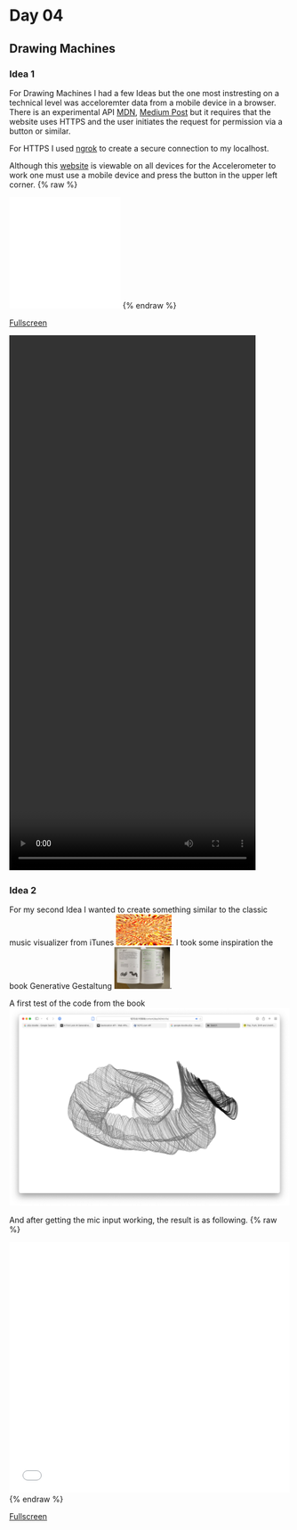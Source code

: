 # Day 04
## Drawing Machines

### Idea 1
For Drawing Machines I had a few Ideas but the one most instresting on a technical level was acceloremter data from a mobile device in a browser.
There is an experimental API <a href="https://developer.mozilla.org/en-US/docs/Web/API/Accelerometer">MDN</a>, <a href="https://medium.com/flawless-app-stories/how-to-request-device-motion-and-orientation-permission-in-ios-13-74fc9d6cd140">Medium Post</a> but it requires that the website uses HTTPS and the user initiates the request for permission via a button or similar. 

For HTTPS I used <a href="https://ngrok.com">ngrok</a> to create a secure connection to my localhost.

Although this <a href='../content/day04/accelerometer/index.html'>website</a> is viewable on all devices for the Accelerometer to work one must use a mobile device and press the button in the upper left corner.
{% raw %}
<iframe src="../content/day04/accelerometer/index.html" width="200" height="200" frameborder="no"></iframe>
{% endraw %}

<a href="../content/day04/accelerometer/index.html" target="_blank">Fullscreen</a>

<video width="443" height="960" controls>
  <source src="../content/day04/images/accDot.mp4" type="video/mp4">
Your browser does not support the video tag.
</video>

### Idea 2
For my second Idea I wanted to create something similar to the classic music visualizer from iTunes <img src="../content/day04/images/musicVis.png" width="100"/>.
I took some inspiration the book Generative Gestaltung <img src="../content/day04/images/p223.jpeg" width="100"/>.

A first test of the code from the book
![Image](../content/day04/images/agentTest.png)

And after getting the mic input working, the result is as following.
{% raw %}
<iframe src="../content/day04/micVis/index.html" width="100%" height="450" frameborder="no"></iframe>
{% endraw %}

<a href="../content/day04/micVis/index.html" target="_blank">Fullscreen</a>